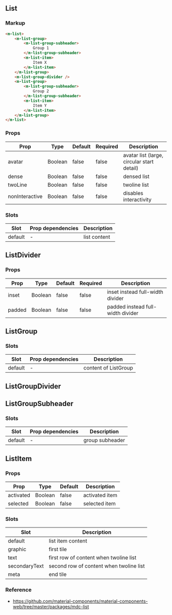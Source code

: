 ## List

### Markup

```html
<m-list>
    <m-list-group>
        <m-list-group-subheader>
            Group 1
        </m-list-group-subheader>
        <m-list-item>
            Item X
        </m-list-item>
    </m-list-group>
    <m-list-group-divider />
    <m-list-group>
        <m-list-group-subheader>
            Group 2
        </m-list-group-subheader>
        <m-list-item>
            Item Y
        </m-list-item>
    </m-list-group>
</m-list>
```

### Props

| Prop | Type | Default | Required | Description |
|------|------|---------|----------|-------------|
| avatar | Boolean | false | false | avatar list (large, circular start detail) |
| dense | Boolean | false | false | densed list |
| twoLine | Boolean | false | false | twoline list |
| nonInteractive | Boolean | false | false | disables interactivity |

### Slots

| Slot | Prop dependencies | Description |
|------|-------------------|-------------|
| default | - | list content |

## ListDivider

### Props

| Prop | Type | Default | Required | Description |
|------|------|---------|----------|-------------|
| inset | Boolean | false | false | inset instead full-width divider |
| padded | Boolean | false | false | padded instead full-width divider |

## ListGroup

### Slots

| Slot | Prop dependencies | Description |
|------|-------------------|-------------|
| default | - | content of ListGroup |

## ListGroupDivider

## ListGroupSubheader

### Slots

| Slot | Prop dependencies | Description |
|------|-------------------|-------------|
| default | - | group subheader |

## ListItem

### Props

| Prop | Type | Default | Description |
|------|------|---------|-------------|
| activated | Boolean | false | activated item |
| selected | Boolean | false | selected item |

### Slots

| Slot | Description |
|------|-------------|
| default | list item content |
| graphic | first tile |
| text | first row of content when twoline list |
| secondaryText | second row of content when twoline list |
| meta | end tile |

### Reference

- https://github.com/material-components/material-components-web/tree/master/packages/mdc-list
